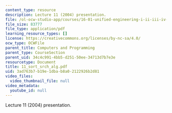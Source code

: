 ```yaml
---
content_type: resource
description: Lecture 11 (2004) presentation.
file: /ol-ocw-studio-app/courses/16-01-unified-engineering-i-ii-iii-iv-fall-2005-spring-2006/3ad763b7b19e1dbab8a02122926b2d81_11_sort_srch_alg.pdf
file_size: 83777
file_type: application/pdf
learning_resource_types: []
license: https://creativecommons.org/licenses/by-nc-sa/4.0/
ocw_type: OCWFile
parent_title: Computers and Programming
parent_type: CourseSection
parent_uid: 34c4c991-4bb5-d251-50ee-34713d7b7e3e
resourcetype: Document
title: 11_sort_srch_alg.pdf
uid: 3ad763b7-b19e-1dba-b8a0-2122926b2d81
video_files:
  video_thumbnail_file: null
video_metadata:
  youtube_id: null
---
```

Lecture 11 (2004) presentation.